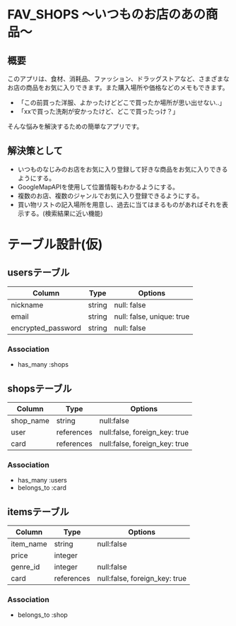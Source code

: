 # FAV_SHOPS 〜いつものお店のあの商品〜

## 概要
このアプリは、食材、消耗品、ファッション、ドラッグストアなど、さまざまなお店の商品をお気に入りできます。また購入場所や価格などのメモもできます。

- 「この前買った洋服、よかったけどどこで買ったか場所が思い出せない..」
- 「xxで買った洗剤が安かったけど、どこで買ったっけ？」

そんな悩みを解決するための簡単なアプリです。

## 解決策として
- いつものなじみのお店をお気に入り登録して好きな商品をお気に入りできるようにする。
- GoogleMapAPIを使用して位置情報もわかるようにする。
- 複数のお店、複数のジャンルでお気に入り登録できるようにする。
- 買い物リストの記入場所を用意し、過去に当てはまるものがあればそれを表示する。(検索結果に近い機能)

# テーブル設計(仮)

## usersテーブル

| Column             | Type    | Options                   |
| ------------------ | ------- | ------------------------- |
| nickname           | string  | null: false               |
| email              | string  | null: false, unique: true |
| encrypted_password | string  | null: false               |

### Association
- has_many :shops

## shopsテーブル
| Column    | Type       | Options                      |
| --------- | ---------- | ---------------------------- |
| shop_name | string     | null:false                   |
| user      | references | null:false, foreign_key: true|
| card      | references | null:false, foreign_key: true|

### Association
- has_many :users
- belongs_to :card

## itemsテーブル

| Column    | Type      | Options                      |
| --------- | -------   | ---------------------------- |
| item_name | string    | null:false                   |
| price     | integer   |                              |
| genre_id  | integer   | null:false                   |
| card      | references| null:false, foreign_key: true|

### Association
- belongs_to :shop